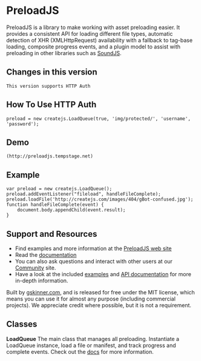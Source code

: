 # PreloadJS

PreloadJS is a library to make working with asset preloading easier. It provides a consistent API for loading different
file types, automatic detection of XHR (XMLHttpRequest) availability with a fallback to tag-base loading, composite
progress events, and a plugin model to assist with preloading in other libraries such as [SoundJS](http://www.soundjs.com).

## Changes in this version
	This version supports HTTP Auth
	
## How To Use HTTP Auth
	preload = new createjs.LoadQueue(true, 'img/protected/', 'username', 'password');
	
## Demo
	(http://preloadjs.tempstage.net)

## Example
	var preload = new createjs.LoadQueue();
	preload.addEventListener("fileload", handleFileComplete);
	preload.loadFile('http://createjs.com/images/404/gBot-confused.jpg');
	function handleFileComplete(event) {
		document.body.appendChild(event.result);
	}


## Support and Resources
* Find examples and more information at the [PreloadJS web site](http://www.preloadjs.com/)
* Read the [documentation](http://createjs.com/Docs/PreloadJS/)
* You can also ask questions and interact with other users at our [Community](http://community.createjs.com) site.
* Have a look at the included [examples](https://github.com/CreateJS/PreloadJS/tree/master/examples) and [API documentation](http://createjs.com/Docs/PreloadJS/) for more in-depth information.

Built by [gskinner.com](http://www.gskinner.com), and is released for free under the MIT license, which means you can
use it for almost any purpose (including commercial projects). We appreciate credit where possible, but it is not a requirement.


## Classes

**LoadQueue**
The main class that manages all preloading. Instantiate a LoadQueue instance, load a file or manifest, and track
progress and complete events. Check out the [docs](http://createjs.com/Docs/PreloadJS/) for more information.

